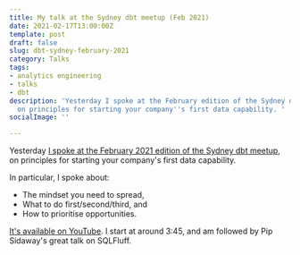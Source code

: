 ```yaml
---
title: My talk at the Sydney dbt meetup (Feb 2021)
date: 2021-02-17T13:00:00Z
template: post
draft: false
slug: dbt-sydney-february-2021
category: Talks
tags:
- analytics engineering
- talks
- dbt
description: 'Yesterday I spoke at the February edition of the Sydney dbt meetup,
  on principles for starting your company''s first data capability. '
socialImage: ''

---
```

Yesterday [I spoke at the February 2021 edition of the Sydney dbt meetup](https://youtu.be/ZltzrTGD5Ms?t=223 "YouTube video"), on principles for starting your company's first data capability.

In particular, I spoke about:

* The mindset you need to spread,
* What to do first/second/third, and
* How to prioritise opportunities.

[It's available on YouTube](https://youtu.be/ZltzrTGD5Ms?t=223 "YouTube video"). I start at around 3:45, and am followed by Pip Sidaway's great talk on SQLFluff.